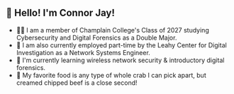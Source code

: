 <h2>👋 Hello! I'm Connor Jay!</h2>

- 👨‍🎓 I am a member of Champlain College's Class of 2027 studying Cybersecurity and Digital Forensics as a Double Major.
- 💼 I am also currently employed part-time by the Leahy Center for Digital Investigation as a Network Systems Engineer.
- 📝 I'm currently learning wireless network security & introductory digital forensics.
- 🦀 My favorite food is any type of whole crab I can pick apart, but creamed chipped beef is a close second!

